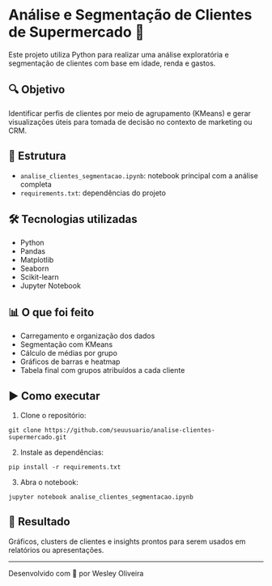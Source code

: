 # Análise e Segmentação de Clientes de Supermercado 🛒

Este projeto utiliza Python para realizar uma análise exploratória e segmentação de clientes com base em idade, renda e gastos.

## 🔍 Objetivo

Identificar perfis de clientes por meio de agrupamento (KMeans) e gerar visualizações úteis para tomada de decisão no contexto de marketing ou CRM.

## 📁 Estrutura

- `analise_clientes_segmentacao.ipynb`: notebook principal com a análise completa
- `requirements.txt`: dependências do projeto

## 🛠️ Tecnologias utilizadas

- Python 
- Pandas
- Matplotlib
- Seaborn
- Scikit-learn
- Jupyter Notebook

## 📊 O que foi feito

- Carregamento e organização dos dados
- Segmentação com KMeans
- Cálculo de médias por grupo
- Gráficos de barras e heatmap
- Tabela final com grupos atribuídos a cada cliente

## ▶️ Como executar

1. Clone o repositório:
```
git clone https://github.com/seuusuario/analise-clientes-supermercado.git
```

2. Instale as dependências:
```
pip install -r requirements.txt
```

3. Abra o notebook:
```
jupyter notebook analise_clientes_segmentacao.ipynb
```

## 📌 Resultado

Gráficos, clusters de clientes e insights prontos para serem usados em relatórios ou apresentações.

---

Desenvolvido com 💙 por Wesley Oliveira
